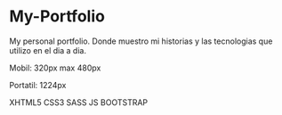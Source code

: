 # My-Portfolio
My personal portfolio. Donde muestro mi historias y las tecnologias que utilizo en el dia a dia. 


Mobil: 320px max 480px

Portatil: 1224px

XHTML5 CSS3 SASS JS BOOTSTRAP
